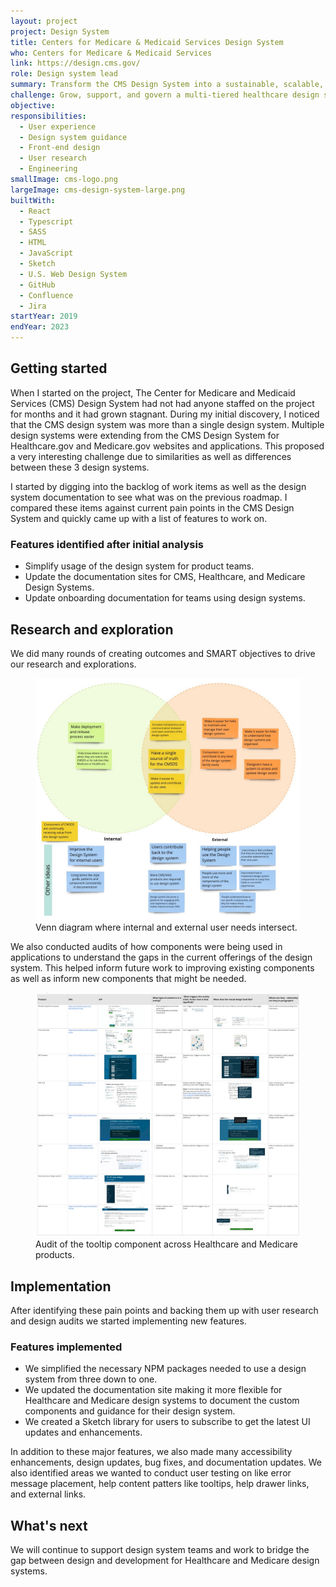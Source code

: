 ```yaml
---
layout: project
project: Design System
title: Centers for Medicare & Medicaid Services Design System 
who: Centers for Medicare & Medicaid Services 
link: https://design.cms.gov/
role: Design system lead 
summary: Transform the CMS Design System into a sustainable, scalable, and mature resource, fostering enhanced communication, collaboration, and future-proofing capabilities across CMS, Healthcare, and Medicare applications.
challenge: Grow, support, and govern a multi-tiered healthcare design system utilized by multiple applications teams across various federal contracts. Help product teams build section 508 compliant, responsive, and consistent experiences while allowing for innovation and creativity.
objective: 
responsibilities:
  - User experience 
  - Design system guidance
  - Front-end design
  - User research
  - Engineering
smallImage: cms-logo.png
largeImage: cms-design-system-large.png
builtWith:
  - React
  - Typescript
  - SASS
  - HTML
  - JavaScript
  - Sketch
  - U.S. Web Design System
  - GitHub
  - Confluence
  - Jira
startYear: 2019
endYear: 2023
---
```


## Getting started

When I started on the project, The Center for Medicare and Medicaid Services (CMS) Design System had not had anyone staffed on the project for months and it had grown stagnant. During my initial discovery, I noticed that the CMS design system was more than a single design system. Multiple design systems were extending from the CMS Design System for Healthcare.gov and Medicare.gov websites and applications. This proposed a very interesting challenge due to similarities as well as differences between these 3 design systems.

I started by digging into the backlog of work items as well as the design system documentation to see what was on the previous roadmap. I compared these items against current pain points in the CMS Design System and quickly came up with a list of features to work on.

### Features identified after initial analysis

- Simplify usage of the design system for product teams.
- Update the documentation sites for CMS, Healthcare, and Medicare Design Systems.
- Update onboarding documentation for teams using design systems.

## Research and exploration

We did many rounds of creating outcomes and SMART objectives to drive our research and explorations. 

<figure>
<img src="/assets/images/projects/cms-design-system-venn-diagram.jpeg"/>
<figcaption>Venn diagram where internal and external user needs intersect.</figcaption>
</figure>

We also conducted audits of how components were being used in applications to understand the gaps in the current offerings of the design system. This helped inform future work to improving existing components as well as inform new components that might be needed. 

<figure>
<img src="/assets/images/projects/cms-design-system-design-audit.jpeg"/>
<figcaption>Audit of the tooltip component across Healthcare and Medicare products.</figcaption>
</figure>

## Implementation

After identifying these pain points and backing them up with user research and design audits we started implementing new features. 

### Features implemented 

- We simplified the necessary NPM packages needed to use a design system from three down to one. 
- We updated the documentation site making it more flexible for Healthcare and Medicare design systems to document the custom components and guidance for their design system. 
- We created a Sketch library for users to subscribe to get the latest UI updates and enhancements.

In addition to these major features, we also made many accessibility enhancements, design updates, bug fixes, and documentation updates. We also identified areas we wanted to conduct user testing on like error message placement, help content patters like tooltips, help drawer links, and external links.

## What's next

We will continue to support design system teams and work to bridge the gap between design and development for Healthcare and Medicare design systems. 
